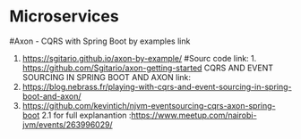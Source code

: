 # Microservices
#Axon - CQRS with Spring Boot by examples link
1. https://sgitario.github.io/axon-by-example/
     #Sourc code link:
          1. https://github.com/Sgitario/axon-getting-started
CQRS AND EVENT SOURCING IN SPRING BOOT AND AXON link:
1. https://blog.nebrass.fr/playing-with-cqrs-and-event-sourcing-in-spring-boot-and-axon/
2. https://github.com/kevintich/njvm-eventsourcing-cqrs-axon-spring-boot
        2.1 for full explanantion :https://www.meetup.com/nairobi-jvm/events/263996029/
